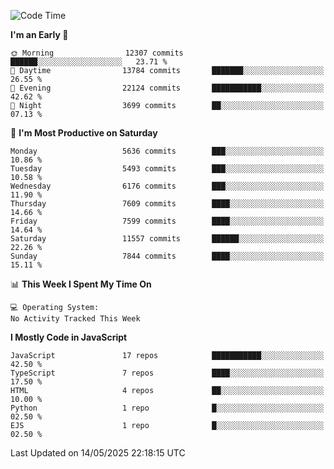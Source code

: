 <!--START_SECTION:waka-->
![Code Time](http://img.shields.io/badge/Code%20Time-3%2C498%20hrs%2059%20mins-blue)

**I'm an Early 🐤** 

```text
🌞 Morning                12307 commits       ██████░░░░░░░░░░░░░░░░░░░   23.71 % 
🌆 Daytime                13784 commits       ███████░░░░░░░░░░░░░░░░░░   26.55 % 
🌃 Evening                22124 commits       ███████████░░░░░░░░░░░░░░   42.62 % 
🌙 Night                  3699 commits        ██░░░░░░░░░░░░░░░░░░░░░░░   07.13 % 
```
📅 **I'm Most Productive on Saturday** 

```text
Monday                   5636 commits        ███░░░░░░░░░░░░░░░░░░░░░░   10.86 % 
Tuesday                  5493 commits        ███░░░░░░░░░░░░░░░░░░░░░░   10.58 % 
Wednesday                6176 commits        ███░░░░░░░░░░░░░░░░░░░░░░   11.90 % 
Thursday                 7609 commits        ████░░░░░░░░░░░░░░░░░░░░░   14.66 % 
Friday                   7599 commits        ████░░░░░░░░░░░░░░░░░░░░░   14.64 % 
Saturday                 11557 commits       ██████░░░░░░░░░░░░░░░░░░░   22.26 % 
Sunday                   7844 commits        ████░░░░░░░░░░░░░░░░░░░░░   15.11 % 
```


📊 **This Week I Spent My Time On** 

```text
💻 Operating System: 
No Activity Tracked This Week
```

**I Mostly Code in JavaScript** 

```text
JavaScript               17 repos            ███████████░░░░░░░░░░░░░░   42.50 % 
TypeScript               7 repos             ████░░░░░░░░░░░░░░░░░░░░░   17.50 % 
HTML                     4 repos             ██░░░░░░░░░░░░░░░░░░░░░░░   10.00 % 
Python                   1 repo              █░░░░░░░░░░░░░░░░░░░░░░░░   02.50 % 
EJS                      1 repo              █░░░░░░░░░░░░░░░░░░░░░░░░   02.50 % 
```




 Last Updated on 14/05/2025 22:18:15 UTC
<!--END_SECTION:waka-->

<!--
**likaiqiang/likaiqiang** is a ✨ _special_ ✨ repository because its `README.md` (this file) appears on your GitHub profile.

Here are some ideas to get you started:

- 🔭 I’m currently working on ...
- 🌱 I’m currently learning ...
- 👯 I’m looking to collaborate on ...
- 🤔 I’m looking for help with ...
- 💬 Ask me about ...
- 📫 How to reach me: ...
- 😄 Pronouns: ...
- ⚡ Fun fact: ...
-->
